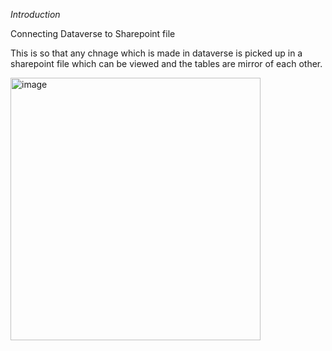 *Introduction*

Connecting Dataverse to Sharepoint file

This is so that any chnage which is made in dataverse is picked up in a sharepoint file which can be viewed and the tables are mirror of each other.

<img width="400" height="420" alt="image" src="https://github.com/user-attachments/assets/6c2814e9-ee31-4761-a0fb-3c6763e833d2" />
